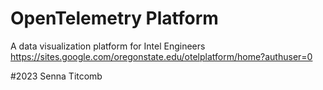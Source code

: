 # OpenTelemetry Platform
A data visualization platform for Intel Engineers
https://sites.google.com/oregonstate.edu/otelplatform/home?authuser=0

#2023 Senna Titcomb


